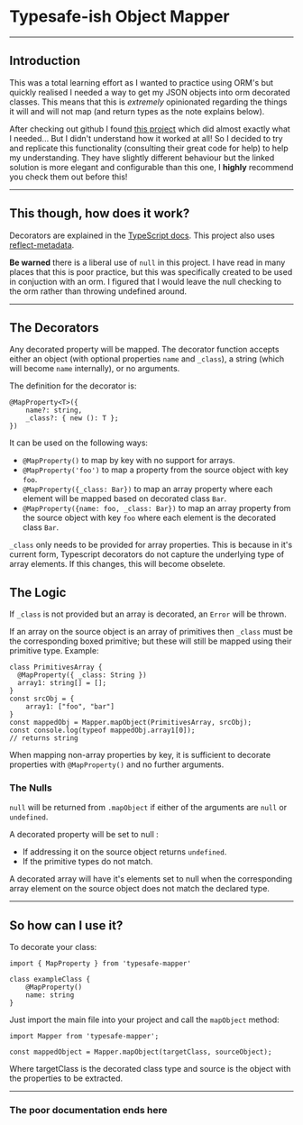# Typesafe-ish Object Mapper
___
## Introduction
This was a total learning effort as I wanted to practice using ORM's but quickly realised I needed
a way to get my JSON objects into orm decorated classes. This means that this is *extremely* opinionated regarding the things it will and will not map (and return types as the note explains below).

After checking out github I found [this project](https://github.com/jf3096/json-typescript-mapper) which
did almost exactly what I needed... But I didn't understand how it worked at all! So I decided to
try and replicate this functionality (consulting their great code for help) to help my understanding.
They have slightly different behaviour but the linked solution is more elegant and configurable than
this one, I **highly** recommend you check them out before this!
___
## This though, how does it work?
Decorators are explained in the [TypeScript docs](https://www.typescriptlang.org/docs/handbook/decorators.html).
This project also uses [reflect-metadata](https://www.npmjs.com/package/reflect-metadata).

**Be warned** there is a liberal use of `null` in this project. I have read in many places that this is poor practice, but this was specifically created to be used in conjuction with an orm. I figured that I would leave the null checking to the orm rather than throwing undefined around.
___

## The Decorators
Any decorated property will be mapped. The decorator function accepts either an object (with optional properties `name` and `_class`), a string (which will become `name` internally), or no arguments.

The definition for the decorator is:
```
@MapProperty<T>({
    name?: string,
    _class?: { new (): T };
})
```
It can be used on the following ways:

* `@MapProperty()` to map by key with no support for arrays.
* `@MapProperty('foo')` to map a property from the source object with key `foo`.
* `@MapProperty({_class: Bar})` to map an array property where each element will be mapped based on decorated class `Bar`.
* `@MapProperty({name: foo, _class: Bar})` to map an array property from the source object with key `foo` where each element is the decorated class `Bar`.

`_class` only needs to be provided for array properties. This is because in it's current form, Typescript decorators do not capture the underlying type of array elements. If this changes, this will become obselete.

## The Logic
If `_class` is not provided but an array is decorated, an `Error` will be thrown.

If an array on the source object is an array of primitives then `_class` must be the corresponding boxed primitive; but these will still be mapped using their primitive type. Example:
```
class PrimitivesArray {
  @MapProperty({ _class: String })
  array1: string[] = [];
}
const srcObj = {
    array1: ["foo", "bar"]
}
const mappedObj = Mapper.mapObject(PrimitivesArray, srcObj);
const console.log(typeof mappedObj.array1[0]);
// returns string
```
When mapping non-array properties by key, it is sufficient to decorate properties with `@MapProperty()` and no further arguments.

### The Nulls
`null` will be returned from `.mapObject` if either of the arguments are `null` or `undefined`.

A decorated property will be set to null :
* If addressing it on the source object returns `undefined`.
* If the primitive types do not match.

A decorated array will have it's elements set to null when the corresponding array element on the source object does not match the declared type.
___

## So how can **I** use it?
To decorate your class:
```
import { MapProperty } from 'typesafe-mapper'

class exampleClass {
    @MapProperty()
    name: string
}

```
Just import the main file into your project and call the `mapObject` method:
```
import Mapper from 'typesafe-mapper';

const mappedObject = Mapper.mapObject(targetClass, sourceObject);
```
Where targetClass is the decorated class type and source is the object with the properties to be extracted.
___
### The poor documentation ends here
